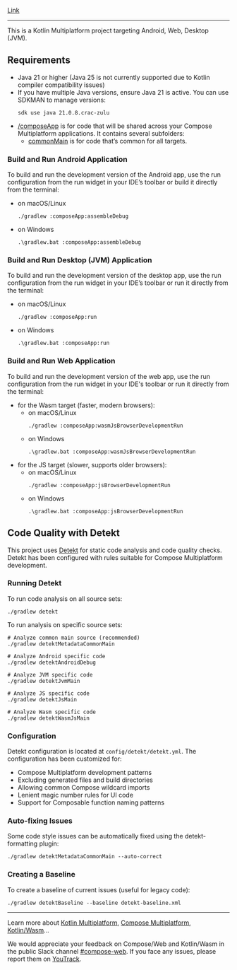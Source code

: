 [Link](whoolister.github.io/MyKhemical)

---

This is a Kotlin Multiplatform project targeting Android, Web, Desktop (JVM).

## Requirements

- Java 21 or higher (Java 25 is not currently supported due to Kotlin compiler compatibility issues)
- If you have multiple Java versions, ensure Java 21 is active. You can use SDKMAN to manage versions:
  ```shell
  sdk use java 21.0.8.crac-zulu
  ```

* [/composeApp](./composeApp/src) is for code that will be shared across your Compose Multiplatform applications.
  It contains several subfolders:
  - [commonMain](./composeApp/src/commonMain/kotlin) is for code that’s common for all targets.

### Build and Run Android Application

To build and run the development version of the Android app, use the run configuration from the run widget
in your IDE’s toolbar or build it directly from the terminal:
- on macOS/Linux
  ```shell
  ./gradlew :composeApp:assembleDebug
  ```
- on Windows
  ```shell
  .\gradlew.bat :composeApp:assembleDebug
  ```

### Build and Run Desktop (JVM) Application

To build and run the development version of the desktop app, use the run configuration from the run widget
in your IDE’s toolbar or run it directly from the terminal:
- on macOS/Linux
  ```shell
  ./gradlew :composeApp:run
  ```
- on Windows
  ```shell
  .\gradlew.bat :composeApp:run
  ```

### Build and Run Web Application

To build and run the development version of the web app, use the run configuration from the run widget
in your IDE's toolbar or run it directly from the terminal:
- for the Wasm target (faster, modern browsers):
  - on macOS/Linux
    ```shell
    ./gradlew :composeApp:wasmJsBrowserDevelopmentRun
    ```
  - on Windows
    ```shell
    .\gradlew.bat :composeApp:wasmJsBrowserDevelopmentRun
    ```
- for the JS target (slower, supports older browsers):
  - on macOS/Linux
    ```shell
    ./gradlew :composeApp:jsBrowserDevelopmentRun
    ```
  - on Windows
    ```shell
    .\gradlew.bat :composeApp:jsBrowserDevelopmentRun
    ```

## Code Quality with Detekt

This project uses [Detekt](https://detekt.dev/) for static code analysis and code quality checks. Detekt has been
configured with rules suitable for Compose Multiplatform development.

### Running Detekt

To run code analysis on all source sets:

```shell
./gradlew detekt
```

To run analysis on specific source sets:

```shell
# Analyze common main source (recommended)
./gradlew detektMetadataCommonMain

# Analyze Android specific code
./gradlew detektAndroidDebug

# Analyze JVM specific code  
./gradlew detektJvmMain

# Analyze JS specific code
./gradlew detektJsMain

# Analyze Wasm specific code
./gradlew detektWasmJsMain
```

### Configuration

Detekt configuration is located at `config/detekt/detekt.yml`. The configuration has been customized for:

- Compose Multiplatform development patterns
- Excluding generated files and build directories
- Allowing common Compose wildcard imports
- Lenient magic number rules for UI code
- Support for Composable function naming patterns

### Auto-fixing Issues

Some code style issues can be automatically fixed using the detekt-formatting plugin:

```shell
./gradlew detektMetadataCommonMain --auto-correct
```

### Creating a Baseline

To create a baseline of current issues (useful for legacy code):

```shell
./gradlew detektBaseline --baseline detekt-baseline.xml
```

---

Learn more about [Kotlin Multiplatform](https://www.jetbrains.com/help/kotlin-multiplatform-dev/get-started.html),
[Compose Multiplatform](https://github.com/JetBrains/compose-multiplatform/#compose-multiplatform),
[Kotlin/Wasm](https://kotl.in/wasm/)…

We would appreciate your feedback on Compose/Web and Kotlin/Wasm in the public Slack channel [#compose-web](https://slack-chats.kotlinlang.org/c/compose-web).
If you face any issues, please report them on [YouTrack](https://youtrack.jetbrains.com/newIssue?project=CMP).